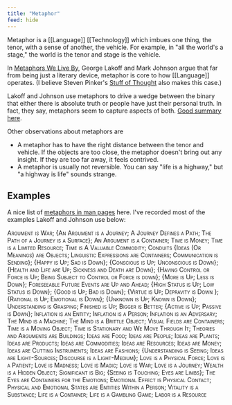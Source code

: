 ```yaml
---
title: "Metaphor"
feed: hide
---
```


Metaphor is a [[Language]] [[Technology]] which imbues one thing, the tenor, with a sense of another, the vehicle. For example, in "all the world's a stage," the world is the tenor and stage is the vehicle. 

In [Metaphors We Live By](https://www.worldcat.org/title/metaphors-we-live-by/oclc/1050036394&referer=brief_results), George Lakoff and Mark Johnson argue that far from being just a literary device, metaphor is core to how [[Language]] operates. (I believe Steven Pinker's [Stuff of Thought](https://www.worldcat.org/title/stuff-of-thought/oclc/1267996041&referer=brief_results) also makes this case.) 


Lakoff and Johnson use metaphors to drive a wedge between the binary that either there is absolute truth or people have just their personal truth. In fact, they say, metaphors seem to capture aspects of both. [Good summary here](http://www.yorku.ca/hjackman/Teaching/Toledo/3060/lakoff5.html). 

Other observations about metaphors are
* A metaphor has to have the right distance between the tenor and vehicle. If the objects are too close, the metaphor doesn't bring out any insight. If they are too far away, it feels contrived.
* A metaphor is usually not reversible. You can say "life is a highway," but "a highway is life" sounds strange.


## Examples

A nice list of [metaphors in man pages](https://jvns.ca/blog/2020/05/08/metaphors-in-man-pages/) here. I've recorded most of the examples Lakoff and Johnson use below:

<p style="font-variant:small-caps;display:inline">Argument is War; {An Argument is a Journey; A Journey Defines a Path; The Path of a Journey is a Surface}; An Argument is a Container; Time is Money; Time is a Limited Resource; Time is A Valuable Commodity; Conduits {Ideas (Or Meanings) are Objects; Linguistic Expressions are Containers; Communication is Sending}; {Happy is Up; Sad is Down}; {Conscious is Up; Unconscious is Down}; {Health and Life are Up; Sickness and Death are Down}; {Having Control or Force is Up; Being Subject to Control or Force is down}; {More is Up; Less is Down}; Foreseeable Future Events are Up and Ahead; {High Status is Up; Low Status is Down}; {Good is Up; Bad is Down}; {Virtue is Up; Depravity is Down }; {Rational is Up; Emotional is Down}; {Unknown is Up; Known is Down}; Understanding is Grasping; Finished is Up; Bigger is Better; {Active is Up; Passive is Down}; Inflation is an Entity; Inflation is a Person; Inflation is an Adversary; The Mind is a Machine; The Mind is a Brittle Object; Visual Fields are Containers; Time is a Moving Object; Time is Stationary and We Move Through It; Theories and Arguments are Buildings; Ideas are Food; Ideas are People; Ideas are Plants; Ideas are Products; Ideas are Commodities; Ideas are Resources; Ideas are Money; Ideas are Cutting Instruments; Ideas are Fashions; {Understanding is Seeing; Ideas are Light-Sources; Discourse is a Light-Medium}; Love is a Physical Force; Love is a Patient; Love is Madness; Love is Magic; Love is War; Love is a Journey; Wealth is a Hidden Object; Significant is Big; {Seeing is Touching; Eyes are Limbs}; The Eyes are Containers for the Emotions; Emotional Effect is Physical Contact; Physical and Emotional States are Entities Within a Person; Vitality is a Substance; Life is a Container; Life is a Gambling Game; Labor is a Resource</p>
 